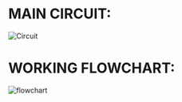 <H1>MAIN CIRCUIT:</H1>


![Circuit](https://user-images.githubusercontent.com/101571637/164391434-a1ac12c9-a31f-4f3d-bbb2-25e845d405af.JPG)














<h1>WORKING FLOWCHART:</h1>



![flowchart](https://user-images.githubusercontent.com/101571637/164242860-cc157ea7-4446-4673-8b7f-538d7aebd82f.JPG)

